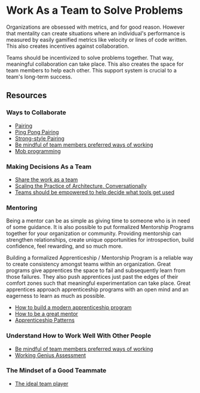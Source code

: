# Work As a Team to Solve Problems

Organizations are obsessed with metrics, and for good reason. However that mentality can create situations where an individual's performance is measured by easily gamified metrics like velocity or lines of code written. This also creates incentives against collaboration.

Teams should be incentivized to solve problems together. That way, meaningful collaboration can take place. This also creates the space for team members to help each other. This support system is crucial to a team's long-term success.

## Resources

### Ways to Collaborate

- [Pairing](https://github.com/97-things/97-things-every-programmer-should-know/tree/master/en/thing_64)
- [Ping Pong Pairing](https://openpracticelibrary.com/practice/ping-pong-programming/)
- [Strong-style Pairing](http://llewellynfalco.blogspot.com/2014/06/llewellyns-strong-style-pairing.html)
- [Be mindful of team members preferred ways of working](https://vimeo.com/241742427)
- [Mob programming](https://vimeo.com/241193517)

### Making Decisions As a Team

- [Share the work as a team](https://jessitron.com/2022/02/01/to-share-the-work-share/)
- [Scaling the Practice of Architecture, Conversationally](https://martinfowler.com/articles/scaling-architecture-conversationally.html)
- [Teams should be empowered to help decide what tools get used](https://cloud.google.com/architecture/devops/devops-tech-teams-empowered-to-choose-tools)

### Mentoring

Being a mentor can be as simple as giving time to someone who is in need of some guidance. It is also possible to put formalized Mentorship Programs together for your organization or community. Providing mentorship can strengthen relationships, create unique opportunities for introspection, build confidence, feel rewarding, and so much more.

Building a formalized Apprenticeship / Mentorship Program is a reliable way to create consistency amongst teams within an organization. Great programs give apprentices the space to fail and subsequently learn from those failures. They also push apprentices just past the edges of their comfort zones such that meaningful experimentation can take place. Great apprentices approach apprenticeship programs with an open mind and an eagerness to learn as much as possible.

- [How to build a modern apprenticeship program](https://www.youtube.com/watch?v=ZKRghzP9H7M)
- [How to be a great mentor](https://railsconf.org/watch/workshops/the-secrets-of-successful-mentors?t=5201)
- [Apprenticeship Patterns](https://www.barnesandnoble.com/w/apprenticeship-patterns-dave-hoover/1110832729)

### Understand How to Work Well With Other People

- [Be mindful of team members preferred ways of working](https://vimeo.com/241742427)
- [Working Genius Assessment](https://www.youtube.com/watch?v=L90qkyBfYFI)

### The Mindset of a Good Teammate

- [The ideal team player](https://leaders.com/articles/leadership/ideal-team-player/)
